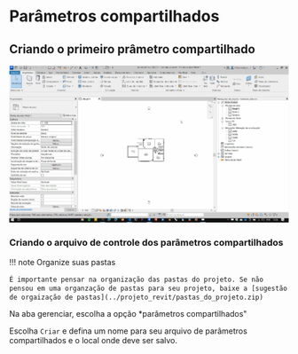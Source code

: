 # Parâmetros compartilhados

## Criando o primeiro prâmetro compartilhado

![shared param](./shared_01.gif)

### Criando o arquivo de controle dos parâmetros compartilhados

!!! note Organize suas pastas

    É importante pensar na organização das pastas do projeto. Se não pensou em uma organzação de pastas para seu projeto, baixe a [sugestão de orgaização de pastas](../projeto_revit/pastas_do_projeto.zip)

Na aba gerenciar, escolha a opção *parâmetros compartilhados"

Escolha ```Criar``` e defina um nome para seu arquivo de parâmetros compartilhados e o local onde deve ser salvo.







